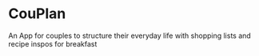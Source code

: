 # CouPlan

An App for couples to structure their everyday life with shopping lists and recipe inspos for breakfast


